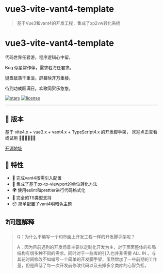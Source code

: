 # vue3-vite-vant4-template
> 基于Vue3和vant4的开发工程，集成了xp2vw转化系统

<div>

<h1> vue3-vite-vant4-template </h1>
<p>代码世界任君游，程序逻辑心中留。</p>
<p>Bug 似星常作伴，需求若海任君求。</p>
<p>键盘敲落千重浪，屏幕映开万重楼。</p>
<p>待到功成圆满日，欢歌同贺乐悠悠。</p>
</div>

[![stars](https://img.shields.io/github/stars/hanjialin/vue3-vite-vant4-template?style=flat-square&logo=GitHub)](https://github.com/chuzhixin/vue-admin-beautiful)
[![license](https://img.shields.io/github/license/hanjialin/vue3-vite-vant4-template?style=flat-square)](https://en.wikipedia.org/wiki/MIT_License)

---

## 🎉 版本

基于 vite4.x + vue3.x + vant4.x + TypeScript4.x 的开发脚手架， 欢迎点击查看或试用 👏🏻👏🏻👏🏻

[开源地址](https://github.com/hanjialin/vue3-vite-vant4-template)

## 🎉 特性

- 💪 完成vant4按需引入配置
- 💅 集成了基于px-to-viewport的单位转化方法
- 🌍 使用eslint和prettier进行代码格式化
- 👏 完全的TS类型支持
- 📦️ 简单配置了vant4明暗色主题

## ❓问题解释


> Q：为什么不编写一个和市面上开发工程一样的开发脚手架呢？
>
> A：因为目前遇到的开发场景主要以定制化开发为主，对于页面整体的布局结构有很多种不同的需求。同时对于一些库的引入也并非需要 ALL IN 。与其花时间修改不如编写一个简单的开发脚手架，虽然增加了一些前期的工作量，但是降低了每一次开发前修改代码以及去掉多余类库的心智负担。
